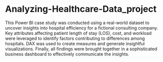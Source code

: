 # Analyzing-Healthcare-Data_project
This Power BI case study was conducted using a real-world dataset to uncover insights into hospital efficiency for a fictional consulting company. Key attributes affecting patient length of stay (LOS), cost, and workload were leveraged to identify factors contributing to differences among hospitals. DAX was used to create measures and generate insightful visualizations. Finally, all findings were brought together in a sophisticated business dashboard to effectively communicate the insights.
